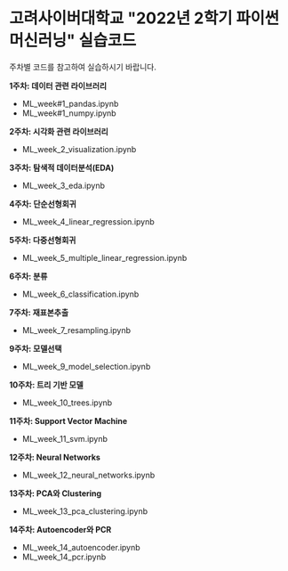 # 고려사이버대학교 "2022년 2학기 파이썬 머신러닝" 실습코드 

주차별 코드를 참고하여 실습하시기 바랍니다.

**1주차: 데이터 관련 라이브러리**
 - ML_week#1_pandas.ipynb
 - ML_week#1_numpy.ipynb
 
**2주차: 시각화 관련 라이브러리**
 - ML_week_2_visualization.ipynb

**3주차: 탐색적 데이터분석(EDA)**
 - ML_week_3_eda.ipynb

**4주차: 단순선형회귀**
 - ML_week_4_linear_regression.ipynb

**5주차: 다중선형회귀**
 - ML_week_5_multiple_linear_regression.ipynb

**6주차: 분류**
 - ML_week_6_classification.ipynb

**7주차: 재표본추출**
 - ML_week_7_resampling.ipynb

**9주차: 모델선택**
 - ML_week_9_model_selection.ipynb

**10주차: 트리 기반 모델**
 - ML_week_10_trees.ipynb
 
**11주차: Support Vector Machine**
 - ML_week_11_svm.ipynb

**12주차: Neural Networks**
 - ML_week_12_neural_networks.ipynb
 
**13주차: PCA와 Clustering**
 - ML_week_13_pca_clustering.ipynb

**14주차: Autoencoder와 PCR**
 - ML_week_14_autoencoder.ipynb
 - ML_week_14_pcr.ipynb
